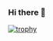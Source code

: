 ### Hi there 👋
[![trophy](https://github-profile-trophy.vercel.app/?username=XXX&theme=monokai)](https://github.com/ryo-ma/github-profile-trophy)

<!--
**alexannebrunold/alexannebrunold** is a ✨ _special_ ✨ repository because its `README.md` (this file) appears on your GitHub profile.

Here are some ideas to get you started:

- 🔭 I’m currently working on ...
- 🌱 I’m currently learning ...
- 👯 I’m looking to collaborate on ...
- 🤔 I’m looking for help with ...
- 💬 Ask me about ...
- 📫 How to reach me: ...
- 😄 Pronouns: ...
- ⚡ Fun fact: ...
-->
